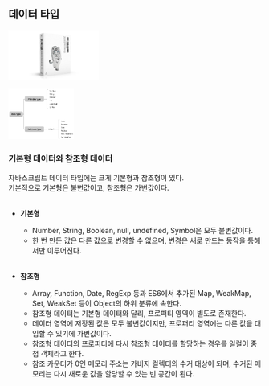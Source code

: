 ## 데이터 타입

<img src="./img/book_img.jpg" width="180" height="100"/><br/>

<img src="./img/data_type.png" width="130" height="100"/><br/>

### 기본형 데이터와 참조형 데이터

자바스크립트 데이터 타입에는 크게 기본형과 참조형이 있다.<br/>
기본적으로 기본형은 불변값이고, 참조형은 가변값이다.<br/><br/>

- **기본형**<br/>

  - Number, String, Boolean, null, undefined, Symbol은 모두 불변값이다.<br/>
  - 한 번 만든 값은 다른 값으로 변경할 수 없으며, 변경은 새로 만드는 동작을 통해서만 이루어진다.<br/><br/>

- **참조형**<br/>

  - Array, Function, Date, RegExp 등과 ES6에서 추가된 Map, WeakMap, Set, WeakSet 등이 Object의 하위 분류에 속한다.<br/>
  - 참조형 데이터는 기본형 데이터와 달리, 프로퍼티 영역이 별도로 존재한다.<br/>
  - 데이터 영역에 저장된 값은 모두 불변값이지만, 프로퍼티 영역에는 다른 값을 대입할 수 있기에 가변값이다.<br/>
  - 참조형 데이터의 프로퍼티에 다시 참조형 데이터를 할당하는 경우를 일컬어 중첩 객체라고 한다.<br/>
  - 참조 카운터가 0인 메모리 주소는 가비지 컬렉터의 수거 대상이 되며, 수거된 메모리는 다시 새로운 값을 할당할 수 있는 빈 공간이 된다.<br/><br/>

